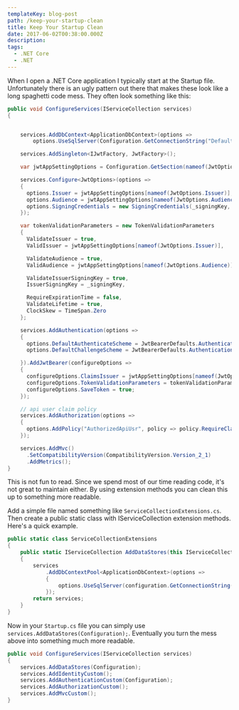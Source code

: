 ```yaml
---
templateKey: blog-post
path: /keep-your-startup-clean
title: Keep Your Startup Clean
date: 2017-06-02T00:38:00.000Z
description: 
tags:
  - .NET Core
  - .NET
---
```


When I open a .NET Core application I typically start at the Startup file. Unfortunately there is an ugly pattern out there that makes these look like a long spaghetti code mess. They often look something like this:

```csharp
public void ConfigureServices(IServiceCollection services)
{


    services.AddDbContext<ApplicationDbContext>(options =>
        options.UseSqlServer(Configuration.GetConnectionString("DefaultConnection")));

    services.AddSingleton<IJwtFactory, JwtFactory>();

    var jwtAppSettingOptions = Configuration.GetSection(nameof(JwtOptions));

    services.Configure<JwtOptions>(options =>
    {
      options.Issuer = jwtAppSettingOptions[nameof(JwtOptions.Issuer)];
      options.Audience = jwtAppSettingOptions[nameof(JwtOptions.Audience)];
      options.SigningCredentials = new SigningCredentials(_signingKey, SecurityAlgorithms.HmacSha256);
    });

    var tokenValidationParameters = new TokenValidationParameters
    {
      ValidateIssuer = true,
      ValidIssuer = jwtAppSettingOptions[nameof(JwtOptions.Issuer)],

      ValidateAudience = true,
      ValidAudience = jwtAppSettingOptions[nameof(JwtOptions.Audience)],

      ValidateIssuerSigningKey = true,
      IssuerSigningKey = _signingKey,

      RequireExpirationTime = false,
      ValidateLifetime = true,
      ClockSkew = TimeSpan.Zero
    };

    services.AddAuthentication(options =>
    {
      options.DefaultAuthenticateScheme = JwtBearerDefaults.AuthenticationScheme;
      options.DefaultChallengeScheme = JwtBearerDefaults.AuthenticationScheme;

    }).AddJwtBearer(configureOptions =>
    {
      configureOptions.ClaimsIssuer = jwtAppSettingOptions[nameof(JwtOptions.Issuer)];
      configureOptions.TokenValidationParameters = tokenValidationParameters;
      configureOptions.SaveToken = true;
    });

    // api user claim policy
    services.AddAuthorization(options =>
    {
      options.AddPolicy("AuthorizedApiUsr", policy => policy.RequireClaim(Constants.Strings.JwtClaimIdentifiers.Rol, Constants.Strings.JwtClaims.ApiAccess));
    });

    services.AddMvc()
      .SetCompatibilityVersion(CompatibilityVersion.Version_2_1)
      .AddMetrics();
}
```

This is not fun to read. Since we spend most of our time reading code, it's not great to maintain either. By using extension methods you can clean this up to something more readable.

Add a simple file named something like `ServiceCollectionExtensions.cs`. Then create a public static class with IServiceCollection extension methods. Here's a quick example.

```csharp
public static class ServiceCollectionExtensions
{
    public static IServiceCollection AddDataStores(this IServiceCollection services, IConfiguration configuration)
    {
        services
            .AddDbContextPool<ApplicationDbContext>(options =>
            {
                options.UseSqlServer(configuration.GetConnectionString("DefaultConnection"));
            });
        return services;
    }
}
```

Now in your `Startup.cs` file you can simply use `services.AddDataStores(Configuration);`. Eventually you turn the mess above into something much more readable.

```csharp
public void ConfigureServices(IServiceCollection services)
{
    services.AddDataStores(Configuration);
    services.AddIdentityCustom();
    services.AddAuthenticationCustom(Configuration);
    services.AddAuthorizationCustom();
    services.AddMvcCustom();
}
```
